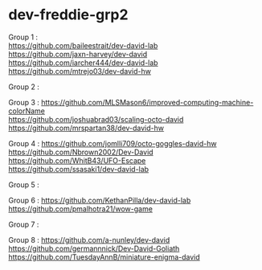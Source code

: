 # dev-freddie-grp2
Group 1 :  
https://github.com/baileestrait/dev-david-lab  
https://github.com/jaxn-harvey/dev-david  
https://github.com/iarcher444/dev-david-lab  
https://github.com/mtrejo03/dev-david-hw  

Group 2 :

Group 3 : 
https://github.com/MLSMason6/improved-computing-machine-colorName  
https://github.com/joshuabrad03/scaling-octo-david  
https://github.com/mrspartan38/dev-david-hw  

Group 4 :
https://github.com/jomlli709/octo-goggles-david-hw  
https://github.com/Nbrown2002/Dev-David  
https://github.com/WhitB43/UFO-Escape  
https://github.com/ssasaki1/dev-david-lab  

Group 5 :

Group 6 :
https://github.com/KethanPilla/dev-david-lab  
https://github.com/pmalhotra21/wow-game  

Group 7 :

Group 8 :
https://github.com/a-nunley/dev-david  
https://github.com/germannnick/Dev-David-Goliath  
https://github.com/TuesdayAnnB/miniature-enigma-david  

